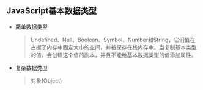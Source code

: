 ## JavaScript基本数据类型

  * 简单数据类型

    > Undefined、Null、Boolean、Symbol、Number和String，它们值在占据了内存中固定大小的空间，并被保存在栈内存中。当复制基本类型的值，会创建这个值的副本，并且不能给基本数据类型的值添加属性。

  * 复杂数据类型

    > 对象(Object)